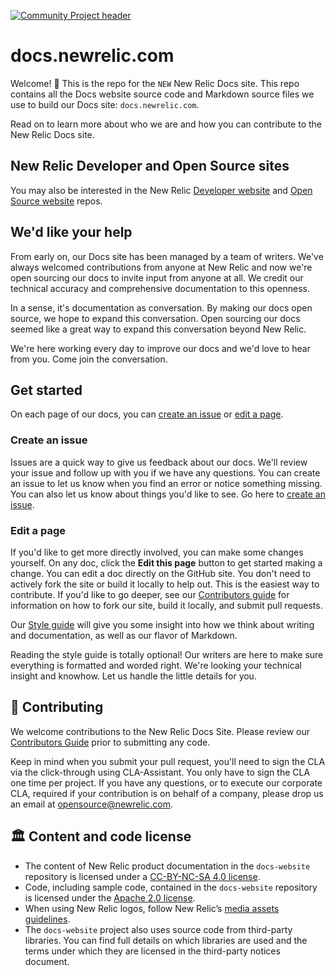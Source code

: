 [![Community Project header](https://github.com/newrelic/opensource-website/raw/master/src/images/categories/Community_Project.png)](https://opensource.newrelic.com/oss-category/#community-project)

# docs.newrelic.com

Welcome! 👋  This is the repo for the `NEW` New Relic Docs site. This repo contains all the Docs website source code and Markdown source files we use to build our Docs site: `docs.newrelic.com`.

Read on to learn more about who we are and how you can contribute to the New Relic Docs site.

## New Relic Developer and Open Source sites

You may also be interested in the New Relic [Developer website](https://github.com/newrelic/developer-website) and [Open Source website](https://github.com/newrelic/opensource-website) repos.

## We'd like your help

From early on, our Docs site has been managed by a team of writers. We've always welcomed contributions from anyone at New Relic and now we're open sourcing our docs to invite input from anyone at all. We credit our technical accuracy and comprehensive documentation to this openness.

In a sense, it's documentation as conversation. By making our docs open source, we hope to expand this conversation. Open sourcing our docs seemed like a great way to expand this conversation beyond New Relic.

We're here working every day to improve our docs and we'd love to hear from you. Come join the conversation.

## Get started

On each page of our docs, you can [create an issue](https://github.com/newrelic/docs-website/issues/new/choose) or [edit a page](CONTRIBUTING.md).

### Create an issue

Issues are a quick way to give us feedback about our docs. We'll review your issue and follow up with you if we have any questions.
You can create an issue to let us know when you find an error or notice something missing. You can also let us know about things you'd like to see.
Go here to [create an issue](https://github.com/newrelic/docs-website/issues/new/choose).

### Edit a page

If you'd like to get more directly involved, you can make some changes yourself. On any doc, click the **Edit this page** button to get started making a change.
You can edit a doc directly on the GitHub site. You don't need to actively fork the site or build it locally to help out. This is the easiest way to contribute.
If you'd like to go deeper, see our [Contributors guide](CONTRIBUTING.md) for information on how to fork our site, build it locally, and submit pull requests.

Our [Style guide](https://github.com/newrelic/docs-website/blob/readme-update/STYLE_GUIDE.md) will give you some insight into how we think about writing and documentation, as well as our flavor of Markdown.

Reading the style guide is totally optional! Our writers are here to make sure everything is formatted and worded right. We're looking your technical insight and knowhow. Let us handle the little details for you.

## 🚧 Contributing

We welcome contributions to the New Relic Docs Site. Please review our [Contributors Guide](CONTRIBUTING.md) prior to submitting any code.

Keep in mind when you submit your pull request, you'll need to sign the CLA via the click-through using CLA-Assistant. You only have to sign the CLA one time per project. If you have any questions, or to execute our corporate CLA, required if your contribution is on behalf of a company, please drop us an email at opensource@newrelic.com.

## 🏛️ Content and code license

- The content of New Relic product documentation in the `docs-website` repository is licensed under a [CC-BY-NC-SA 4.0 license](LICENSE).
- Code, including sample code, contained in the `docs-website` repository is licensed under the [Apache 2.0 license](LICENSE-CODE.md).
- When using New Relic logos, follow New Relic’s [media assets guidelines](https://newrelic.com/about/media-assets).
- The `docs-website` project also uses source code from third-party libraries. You can find full details on which libraries are used and the terms under which they are licensed in the third-party notices document.
